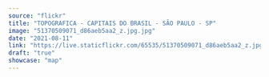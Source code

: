 ```yaml
---
source: "flickr"
title: "TOPOGRAFICA - CAPITAIS DO BRASIL - SÃO PAULO - SP"
image: "51370509071_d86aeb5aa2_z.jpg.jpg"
date: "2021-08-11"
link: "https://live.staticflickr.com/65535/51370509071_d86aeb5aa2_z.jpg"
draft: "true"
showcase: "map"
---
```

